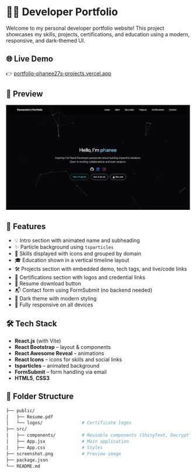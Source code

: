 # 🧑‍💻 Developer Portfolio

Welcome to my personal developer portfolio website! This project showcases my skills, projects, certifications, and education using a modern, responsive, and dark-themed UI.

## 🌐 Live Demo

👉 [portfolio-phanee27s-projects.vercel.app](https://portfolio-phanee27s-projects.vercel.app)

## 📸 Preview

![Portfolio Screenshot](./screenshot.png)

## 🚀 Features

- 💡 Intro section with animated name and subheading
- ✨ Particle background using `tsparticles`
- 🧰 Skills displayed with icons and grouped by domain
- 🎓 Education shown in a vertical timeline layout
- 🛠️ Projects section with embedded demo, tech tags, and live/code links
- 📜 Certifications section with logos and credential links
- 📄 Resume download button
- 📬 Contact form using FormSubmit (no backend needed)
- 🌙 Dark theme with modern styling
- 📱 Fully responsive on all devices

## 🛠️ Tech Stack

- **React.js** (with Vite)
- **React Bootstrap** – layout & components
- **React Awesome Reveal** – animations
- **React Icons** – icons for skills and social links
- **tsparticles** – animated background
- **FormSubmit** – form handling via email
- **HTML5**, **CSS3**

## 📂 Folder Structure

```bash
├── public/
│   ├── Resume.pdf
│   └── logos/               # Certificate logos
├── src/
│   ├── components/          # Reusable components (ShinyText, DecryptText, ParticlesBackground)
│   ├── App.jsx              # Main application
│   ├── App.css              # Styles
├── screenshot.png           # Preview image
├── package.json
└── README.md
